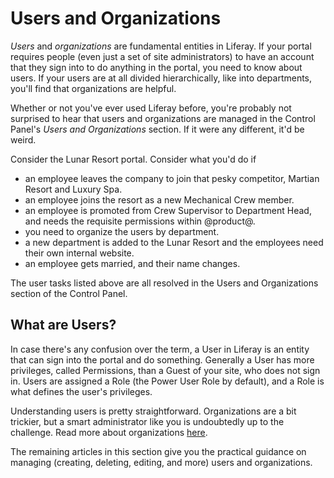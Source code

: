 # Users and Organizations [](id=users-and-organizations)

*Users* and *organizations* are fundamental entities in Liferay. If your portal
requires people (even just a set of site administrators) to have an account
that they sign into to do anything in the portal, you need to know about users.
If your users are at all divided hierarchically, like into departments,
you'll find that organizations are helpful. 

Whether or not you've ever used Liferay before, you're probably not surprised to
hear that users and organizations are managed in the Control Panel's *Users and
Organizations* section. If it were any different, it'd be weird. 

Consider the Lunar Resort portal. Consider what you'd do if 

- an employee leaves the company to join that pesky competitor, Martian Resort
  and Luxury Spa.
- an employee joins the resort as a new Mechanical Crew member.
- an employee is promoted from Crew Supervisor to Department Head, and needs the requisite
permissions within @product@.
- you need to organize the users by department.
- a new department is added to the Lunar Resort and the employees need their own
internal website.
- an employee gets married, and their name changes.

The user tasks listed above are all resolved in the Users and Organizations
section of the Control Panel.

## What are Users? [](id=what-are-users)

In case there's any confusion over the term, a User in Liferay is an entity that
can sign into the portal and do something. Generally a User has more
privileges, called Permissions, than a Guest of your site, who does not sign in.
Users are assigned a Role (the Power User Role by default), and a Role is what
defines the user's privileges.

Understanding users is pretty straightforward. Organizations are a bit trickier,
but a smart administrator like you is undoubtedly up to the challenge. Read more
about organizations
[here](/discover/deployment/-/knowledge_base/7-0/organizations).

The remaining articles in this section give you the practical guidance on
managing (creating, deleting, editing, and more) users and organizations.
